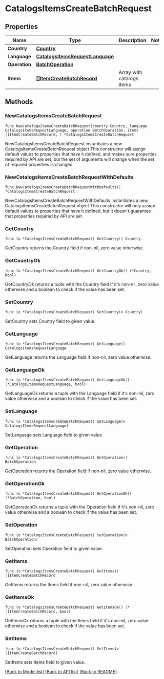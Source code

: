 # CatalogsItemsCreateBatchRequest

## Properties

Name | Type | Description | Notes
------------ | ------------- | ------------- | -------------
**Country** | [**Country**](Country.md) |  | 
**Language** | [**CatalogsItemsRequestLanguage**](CatalogsItemsRequestLanguage.md) |  | 
**Operation** | [**BatchOperation**](BatchOperation.md) |  | 
**Items** | [**[]ItemCreateBatchRecord**](ItemCreateBatchRecord.md) | Array with catalogs items | 

## Methods

### NewCatalogsItemsCreateBatchRequest

`func NewCatalogsItemsCreateBatchRequest(country Country, language CatalogsItemsRequestLanguage, operation BatchOperation, items []ItemCreateBatchRecord, ) *CatalogsItemsCreateBatchRequest`

NewCatalogsItemsCreateBatchRequest instantiates a new CatalogsItemsCreateBatchRequest object
This constructor will assign default values to properties that have it defined,
and makes sure properties required by API are set, but the set of arguments
will change when the set of required properties is changed

### NewCatalogsItemsCreateBatchRequestWithDefaults

`func NewCatalogsItemsCreateBatchRequestWithDefaults() *CatalogsItemsCreateBatchRequest`

NewCatalogsItemsCreateBatchRequestWithDefaults instantiates a new CatalogsItemsCreateBatchRequest object
This constructor will only assign default values to properties that have it defined,
but it doesn't guarantee that properties required by API are set

### GetCountry

`func (o *CatalogsItemsCreateBatchRequest) GetCountry() Country`

GetCountry returns the Country field if non-nil, zero value otherwise.

### GetCountryOk

`func (o *CatalogsItemsCreateBatchRequest) GetCountryOk() (*Country, bool)`

GetCountryOk returns a tuple with the Country field if it's non-nil, zero value otherwise
and a boolean to check if the value has been set.

### SetCountry

`func (o *CatalogsItemsCreateBatchRequest) SetCountry(v Country)`

SetCountry sets Country field to given value.


### GetLanguage

`func (o *CatalogsItemsCreateBatchRequest) GetLanguage() CatalogsItemsRequestLanguage`

GetLanguage returns the Language field if non-nil, zero value otherwise.

### GetLanguageOk

`func (o *CatalogsItemsCreateBatchRequest) GetLanguageOk() (*CatalogsItemsRequestLanguage, bool)`

GetLanguageOk returns a tuple with the Language field if it's non-nil, zero value otherwise
and a boolean to check if the value has been set.

### SetLanguage

`func (o *CatalogsItemsCreateBatchRequest) SetLanguage(v CatalogsItemsRequestLanguage)`

SetLanguage sets Language field to given value.


### GetOperation

`func (o *CatalogsItemsCreateBatchRequest) GetOperation() BatchOperation`

GetOperation returns the Operation field if non-nil, zero value otherwise.

### GetOperationOk

`func (o *CatalogsItemsCreateBatchRequest) GetOperationOk() (*BatchOperation, bool)`

GetOperationOk returns a tuple with the Operation field if it's non-nil, zero value otherwise
and a boolean to check if the value has been set.

### SetOperation

`func (o *CatalogsItemsCreateBatchRequest) SetOperation(v BatchOperation)`

SetOperation sets Operation field to given value.


### GetItems

`func (o *CatalogsItemsCreateBatchRequest) GetItems() []ItemCreateBatchRecord`

GetItems returns the Items field if non-nil, zero value otherwise.

### GetItemsOk

`func (o *CatalogsItemsCreateBatchRequest) GetItemsOk() (*[]ItemCreateBatchRecord, bool)`

GetItemsOk returns a tuple with the Items field if it's non-nil, zero value otherwise
and a boolean to check if the value has been set.

### SetItems

`func (o *CatalogsItemsCreateBatchRequest) SetItems(v []ItemCreateBatchRecord)`

SetItems sets Items field to given value.



[[Back to Model list]](../README.md#documentation-for-models) [[Back to API list]](../README.md#documentation-for-api-endpoints) [[Back to README]](../README.md)



